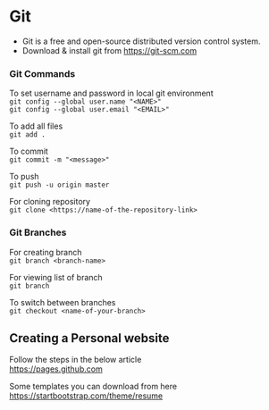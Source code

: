 
# Git

+ Git is a free and open-source distributed version control system.
+ Download & install git from https://git-scm.com
### Git Commands
To set username and password in local git environment<br />
`git config --global user.name "<NAME>"`<br />
`git config --global user.email "<EMAIL>"`<br />

To add all files<br />
`git add .`<br />

To commit<br />
`git commit -m "<message>"`<br />

To push<br />
`git push -u origin master`<br />

For cloning repository<br />
`git clone <https://name-of-the-repository-link>`<br />

### Git Branches
For creating branch<br />
`git branch <branch-name>`<br />

For viewing list of branch<br />
`git branch`<br />

To switch between branches<br />
`git checkout <name-of-your-branch>`<br />

## Creating a Personal website
Follow the steps in the below article<br />
https://pages.github.com<br />

Some templates you can download from here<br />
https://startbootstrap.com/theme/resume<br />

